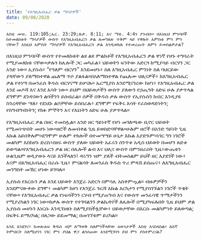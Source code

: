 ```yaml
---
title: 'የእግዚአብሔር ቃል ማሳያዎች'
date: 09/08/2020
---
```


`እስቲ መዝ. 119:105;ኤር. 23:29;ሉቃ. 8:11; እና ማቴ. 4:4ን ያንብቡ። በእነዚህ ምንባቦች ከተመለከቱት ማሳያዎች ውስጥ የእግዚአብሔርን ቃል ለመግለጽ ጥቅም ላይ የዋሉት አምስቱ ምን ምን ናቸው? እነዚህ አምስት ማሳያዎች የእግዚአብሔርን ቃል እንዲወክሉ የተመረጡት ለምን ይመስልዎታል?`

በእነዚህ ምንባቦች ውስጥ የተመለከቱት ልዩ ልዩ ምልክቶች የእግዚአብሔርን ቃል ዋነኛ የሆኑ ተግባራት የሚያመለክቱ ናቸው።ቃሉን ከሌሎች ጋር መካፈል፥ ህይወትን ፍንትው አድርጎ ከሚያሳይ ብርሃን ጋር አንድ ነው። ኢየሱስ፥ “የዓለም ብርሃን” እንደመሆኑ፥ ስለ እግዚአብሔር ምንነት ስለ ባህርይው ያላቸውን ያለማስተዋል ጨለማ ጥሶ ያልፋል።በአለማስተዋል የጨለሙ ህሊናዎች፥ ከእግዚአብሔር ቃል የተነሣ በመንፈስ ቅዱስ ብርሃናማ ይሆናሉ። ኤርሚያስ እንደሚናገረው ከሆነ፥ የእግዚአብሔር ቃል እንደ መዶሻ እና እንደ እሳት ነው። ይህም በህይወታችን ውስጥ ያለውን የኃጢዓት ዕድፍ ሁሉ ያቃጥላል ደግሞም ደንዳናውን ልባችንን ይሰብራል። ሰዎች በቅዱስ ቃሉ ውስጥ የኢየሱስን ክብር እንዲያዩ ስንረዳቸው ሣለ፥ የደነደኑ ልቦቻቸው ይሰበራሉ፥ ደግሞም የፍቅሩ እሳት የራስወዳድነትን; የስግብግብነትን; የክፉ ምኞትን እና የእኔነትን ዕድፍ ሁሉ ያቃጥላል።

የእግዚአብሔር ቃል በዘር ተመስሏል። አንድ ዘር ዓይነተኛ የሆነ መገለጫው ቢኖር ህይወት የሚመነጭበት መሆኑ ነው።ዘሮች ለመብቀል ጊዜ ይወስድባቸዋል።ሁሉም ዘሮች በአንድ ዓይነት ጊዜ እኩል አይበቅሉም።ደግሞም ሁሉም ተክሎች በተመሣሣይ ሁኔታ እኩል አያድጉም።ነገር ግን ነገሮች መልካም እስከሆኑ ድረስ፥በዘሩ ውስጥ ያለው     ህይወት አፈሩን ሰንጥቆ አዲስ ህይወት በመሆን ጸድቆ ይወጣል።የእግዚአብሔርን ቃል ዘር በሌሎች ልብ እና ህሊና ውስጥ በምንዘራበት ጊዜ፥ውጤቱን ሁልጊዜም ወዲያውኑ ላናይ እንችላለን፤ ዳሩግን ዝም ያለች ብትመስልም ይህች ዘር እያደገች ነው፥ እናም በእግዚአብሔር በራሱ ጊዜ፥ ምናልባት ለመንፈስ ቅዱስ ጥሪ ምላሽ ይሰጡና፥ ለእግዚአብሔር መንግስት መኸር ሆነው ይገባሉ።

ኢየሱስ የእርሱን ቃል እንደ ህይወት እንጀራ አድርጎ በምሳሌ አስቀምጧል። ብዙዎቻችን እንደምናውቀው ደግሞ፥ መልካም ከሆነ የእንጀራ ጉርሻ እኩል እርካታን የሚያስገኙልን ነገሮች ጥቂት ናቸው። የእግዚአብሔር ቃል የነፍሳችንን ርሃብ የሚያጠግብ እና የውስጥ መንፈሳዊ ጥማታችንን የሚያረካልን ነገር ነው።ከቃሉ ውስጥ የተገባልንን ቃልኪዳኖች ለሌሎች በሚያካፍሉበት ጊዜ ይህም ቃል ኢየሱስ መሆኑን እነርሱ እንዲገነዘቡ ስለሚያስችሏቸው፥ ህይወታቸው በእርሱ መልካምነት ይለወጣል; በፍቅሩ ይማረካል; በጸጋው ይደመማል; በመገኘቱም ይረካል።

`አንዴ እንደገና፥ ከመጽሐፍ ቅዱስ ብቻ ለማወቅ ስለምንችላቸው ዕውነታዎች እስቲ እናሰላስል። ለእኛ ትምህርት ስለሚሆነን ነገር ምን ያህል ዋጋ ልንሰጠው እንደሚገባን ይህ ምን ያስተምረናል?`